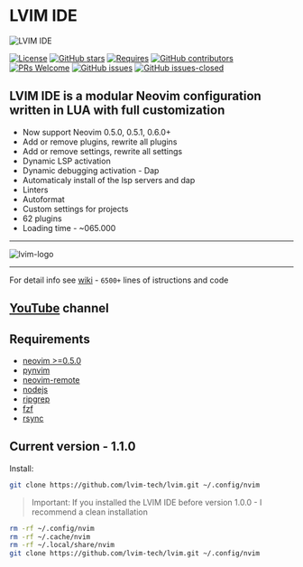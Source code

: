 # LVIM IDE

![LVIM IDE](https://github.com/lvim-tech/lvim/blob/production/media/lvim-ide-logo.png)

[![License](https://img.shields.io/badge/License-BSD%203--Clause-blue.svg)](https://github.com/lvim-tech/lvim/blob/production/LICENSE)
[![GitHub stars](https://img.shields.io/github/stars/lvim-tech/lvim.svg?style=social&label=Star)](https://github.com/lvim-tech/lvim/stargazers/)
[![Requires](https://img.shields.io/badge/requires-nvim%200.5%2B-9cf?logo=neovim)](https://neovim.io//)
[![GitHub contributors](https://img.shields.io/github/contributors/lvim-tech/lvim.svg)](https://github.com/lvim-tech/lvim/graphs/contributors/)
[![PRs Welcome](https://img.shields.io/badge/PRs-welcome-brightgreen.svg)](http://makeapullrequest.com)
[![GitHub issues](https://img.shields.io/github/issues/lvim-tech/lvim.svg)](https://github.com/lvim-tech/lvim/issues/)
[![GitHub issues-closed](https://img.shields.io/github/issues-closed/lvim-tech/lvim.svg)](https://github.com/lvim-tech/lvim/issues?q=is%3Aissue+is%3Aclosed)

## LVIM IDE is a modular Neovim configuration written in LUA with full customization

- Now support Neovim 0.5.0, 0.5.1, 0.6.0+
- Add or remove plugins, rewrite all plugins
- Add or remove settings, rewrite all settings
- Dynamic LSP activation
- Dynamic debugging activation - Dap
- Automaticaly install of the lsp servers and dap
- Linters
- Autoformat
- Custom settings for projects
- 62 plugins
- Loading time - ~065.000

---

![lvim-logo](https://github.com/lvim-tech/lvim/blob/production/media/lvim-ide-screenshot.png?v1.1.0)

---

For detail info see [wiki](https://github.com/lvim-tech/lvim/wiki) - `6500+` lines of istructions and code

## [YouTube](https://www.youtube.com/channel/UCSV5_UXKLl1JDZbQaYWuFKQ) channel

## Requirements

- [neovim >=0.5.0](https://github.com/neovim/neovim/wiki/Installing-Neovim)
- [pynvim](https://github.com/neovim/pynvim)
- [neovim-remote](https://github.com/mhinz/neovim-remote)
- [nodejs](https://nodejs.org/en/)
- [ripgrep](https://github.com/BurntSushi/ripgrep)
- [fzf](https://github.com/junegunn/fzf)
- [rsync](https://github.com/WayneD/rsync)

## Current version - 1.1.0

Install:

```bash
git clone https://github.com/lvim-tech/lvim.git ~/.config/nvim
```

> Important: If you installed the LVIM IDE before version 1.0.0 - I recommend a clean installation

```bash
rm -rf ~/.config/nvim
rm -rf ~/.cache/nvim
rm -rf ~/.local/share/nvim
git clone https://github.com/lvim-tech/lvim.git ~/.config/nvim
```
